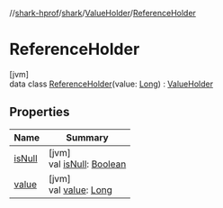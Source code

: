 //[shark-hprof](../../../../index.md)/[shark](../../index.md)/[ValueHolder](../index.md)/[ReferenceHolder](index.md)

# ReferenceHolder

[jvm]\
data class [ReferenceHolder](index.md)(value: [Long](https://kotlinlang.org/api/latest/jvm/stdlib/kotlin/-long/index.html)) : [ValueHolder](../index.md)

## Properties

| Name | Summary |
|---|---|
| [isNull](is-null.md) | [jvm]<br>val [isNull](is-null.md): [Boolean](https://kotlinlang.org/api/latest/jvm/stdlib/kotlin/-boolean/index.html) |
| [value](value.md) | [jvm]<br>val [value](value.md): [Long](https://kotlinlang.org/api/latest/jvm/stdlib/kotlin/-long/index.html) |
